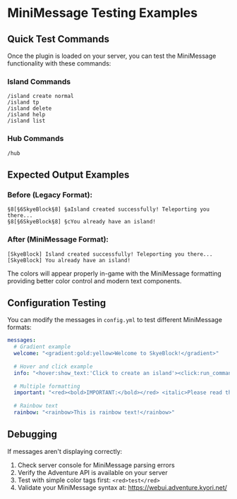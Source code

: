 # MiniMessage Testing Examples

## Quick Test Commands

Once the plugin is loaded on your server, you can test the MiniMessage functionality with these commands:

### Island Commands
```
/island create normal
/island tp
/island delete
/island help
/island list
```

### Hub Commands
```
/hub
```

## Expected Output Examples

### Before (Legacy Format):
```
§8[§6SkyeBlock§8] §aIsland created successfully! Teleporting you there...
§8[§6SkyeBlock§8] §cYou already have an island!
```

### After (MiniMessage Format):
```
[SkyeBlock] Island created successfully! Teleporting you there...
[SkyeBlock] You already have an island!
```

The colors will appear properly in-game with the MiniMessage formatting providing better color control and modern text components.

## Configuration Testing

You can modify the messages in `config.yml` to test different MiniMessage formats:

```yaml
messages:
  # Gradient example
  welcome: "<gradient:gold:yellow>Welcome to SkyeBlock!</gradient>"
  
  # Hover and click example
  info: "<hover:show_text:'Click to create an island'><click:run_command:'/island create'>Create Island</click></hover>"
  
  # Multiple formatting
  important: "<red><bold>IMPORTANT:</bold></red> <italic>Please read the rules</italic>"
  
  # Rainbow text
  rainbow: "<rainbow>This is rainbow text!</rainbow>"
```

## Debugging

If messages aren't displaying correctly:

1. Check server console for MiniMessage parsing errors
2. Verify the Adventure API is available on your server
3. Test with simple color tags first: `<red>test</red>`
4. Validate your MiniMessage syntax at: https://webui.adventure.kyori.net/
